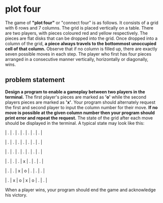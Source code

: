# plot four

The game of **"plot four"** or "connect four" is as follows. It consists of a grid with 6 rows and 7 columns. The grid is placed vertically on a table. There are two players, with pieces coloured red and yellow respectively. The pieces are flat disks that can be dropped into the grid. Once dropped into a column of the grid, **a piece always travels to the bottommost unoccupied cell of that column.** Observe that if no column is filled up, there are exactly seven possible moves in each step. The player who first has four pieces arranged in a consecutive manner vertically, horizontally or diagonally, wins.

## problem statement

**Design a program to enable a gameplay between two players in the terminal.** The first player's pieces are marked as **'o'** while the second players pieces are marked as **'x'**. Your program should alternately request the first and second player to input the column number for their move. **If no move is possible at the given column number then your program should print error and repeat the request.** The state of the grid after each move should be displayed in the terminal. A typical state may look like this:

| . | . | . | . | . | . | . |	

| . | . | . | . | . | . | . |	

| . | . | . | . | . | . | . |

| . | . | . | x | . | . | . |

| . | . | x | o | . | . | . |

| . | x | o | x | o | . | . |

When a player wins, your program should end the game and acknowledge his victory.
